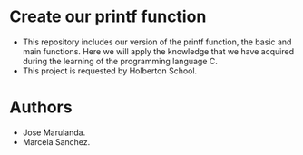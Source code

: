 **Create our printf function**
============================
- This repository includes our version of the printf function, the basic and main functions.
Here we will apply the knowledge that we have acquired during the learning of the programming language C.
- This project is requested by Holberton School.

**Authors**
=========
- Jose Marulanda.
- Marcela Sanchez.